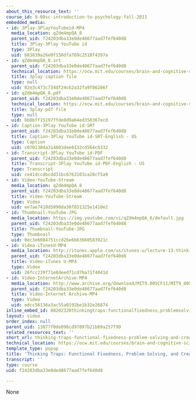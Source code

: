 ```yaml
---
about_this_resource_text: ''
course_id: 9-00sc-introduction-to-psychology-fall-2011
embedded_media:
- id: 3Play-3PlayYouTubeid-MP4
  media_location: qZdm4mpQA_8
  parent_uid: f24203dba33e0de48677aad7fef640d8
  title: 3Play-3Play YouTube id
  type: 3Play
  uid: b83839a26e0f150dfa769c2518f4397a
- id: qZdm4mpQA_8.srt
  parent_uid: f24203dba33e0de48677aad7fef640d8
  technical_location: https://ocw.mit.edu/courses/brain-and-cognitive-sciences/9-00sc-introduction-to-psychology-fall-2011/thinking/thinking-traps-functional-fixedness-problem-solving-and-creativity/qZdm4mpQA_8.srt
  title: 3play caption file
  type: null
  uid: 02e3c473c734df24c62a32fa9f86286f
- id: qZdm4mpQA_8.pdf
  parent_uid: f24203dba33e0de48677aad7fef640d8
  technical_location: https://ocw.mit.edu/courses/brain-and-cognitive-sciences/9-00sc-introduction-to-psychology-fall-2011/thinking/thinking-traps-functional-fixedness-problem-solving-and-creativity/qZdm4mpQA_8.pdf
  title: 3play pdf file
  type: null
  uid: bb8bff15197ffde8d9a64ed350367ecd
- id: Caption-3Play YouTube id-SRT
  parent_uid: f24203dba33e0de48677aad7fef640d8
  title: Caption-3Play YouTube id-SRT-English - US
  type: Caption
  uid: c070130da314603dee0132cd564c8332
- id: Transcript-3Play YouTube id-PDF
  parent_uid: f24203dba33e0de48677aad7fef640d8
  title: Transcript-3Play YouTube id-PDF-English - US
  type: Transcript
  uid: ce41dccdbcdd31bc6763103ca28cf5a9
- id: Video-YouTube-Stream
  media_location: qZdm4mpQA_8
  parent_uid: f24203dba33e0de48677aad7fef640d8
  title: Video-YouTube-Stream
  type: Video
  uid: ee7ae7418d5090da30f831325e1410e2
- id: Thumbnail-YouTube-JPG
  media_location: https://img.youtube.com/vi/qZdm4mpQA_8/default.jpg
  parent_uid: f24203dba33e0de48677aad7fef640d8
  title: Thumbnail-YouTube-JPG
  type: Thumbnail
  uid: 0ec3e6084751ccd26e6b63660583921c
- id: Video-iTunesU-MP4
  media_location: http://itunes.apple.com/us/itunes-u/lecture-13-thinking/id501335817?i=111090561
  parent_uid: f24203dba33e0de48677aad7fef640d8
  title: Video-iTunes U-MP4
  type: Video
  uid: 26fcc239f71e8deed71cd7ba71f4041d
- id: Video-InternetArchive-MP4
  media_location: http://www.archive.org/download/MIT9.00SCF11/MIT9_00SCF11_lec13_300k.mp4
  parent_uid: f24203dba33e0de48677aad7fef640d8
  title: Video-Internet Archive-MP4
  type: Video
  uid: edcc56136a3ac55a0192be1b32e26874
inline_embed_id: 88202320thinkingtraps:functionalfixedness,problemsolving,andcreativity55234925
layout: video
order_index: null
parent_uid: 13877f0de096cd97097b21b89a257f99
related_resources_text: ''
short_url: thinking-traps-functional-fixedness-problem-solving-and-creativity
technical_location: https://ocw.mit.edu/courses/brain-and-cognitive-sciences/9-00sc-introduction-to-psychology-fall-2011/thinking/thinking-traps-functional-fixedness-problem-solving-and-creativity
template_type: popup
title: 'Thinking Traps: Functional Fixedness, Problem Solving, and Creativity'
transcript: ''
type: course
uid: f24203dba33e0de48677aad7fef640d8

---
```

None